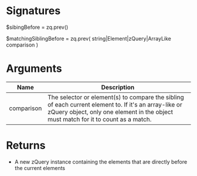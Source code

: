 <!-- start reference -->

# Signatures

$sibingBefore = zq.prev()

$matchingSiblingBefore = zq.prev( string|Element|zQuery|ArrayLike comparison )

# Arguments

|Name|Description|
|---|---|
|comparison|The selector or element(s) to compare the sibling of each current element to. If it's an array-like or zQuery object, only one element in the object must match for it to count as a match.|

# Returns

- A new zQuery instance containing the elements that are directly before the current elements

<!-- end reference -->
